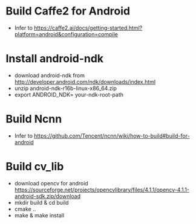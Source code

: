 
Build Caffe2 for Android
====
* Infer to https://caffe2.ai/docs/getting-started.html?platform=android&configuration=compile

Install android-ndk
===
* download android-ndk from http://developer.android.com/ndk/downloads/index.html
* unzip android-ndk-r16b-linux-x86_64.zip
* export ANDROID_NDK= your-ndk-root-path

Build Ncnn
===
* Infer to https://github.com/Tencent/ncnn/wiki/how-to-build#build-for-android

Build cv_lib
===
* download opencv for android https://sourceforge.net/projects/opencvlibrary/files/4.1.1/opencv-4.1.1-android-sdk.zip/download
*  mkdir  build & cd build
*  cmake ..
*  make & make install
